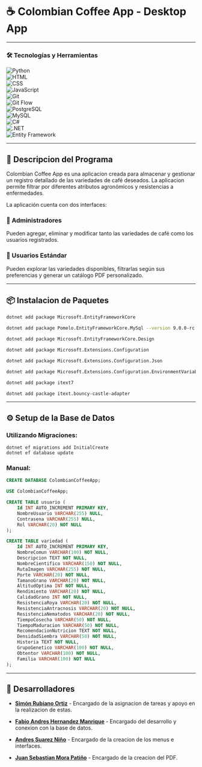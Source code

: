 # ☕ Colombian Coffee App - Desktop App

---

### 🛠️ Tecnologías y Herramientas

![Python](https://img.shields.io/badge/Python-3776AB?style=for-the-badge&logo=python&logoColor=white)  
![HTML](https://img.shields.io/badge/HTML5-E34F26?style=for-the-badge&logo=html5&logoColor=white)  
![CSS](https://img.shields.io/badge/CSS3-1572B6?style=for-the-badge&logo=css3&logoColor=white)  
![JavaScript](https://img.shields.io/badge/JavaScript-F7DF1E?style=for-the-badge&logo=javascript&logoColor=black)  
![Git](https://img.shields.io/badge/Git-F05032?style=for-the-badge&logo=git&logoColor=white)  
![Git Flow](https://img.shields.io/badge/Git%20Flow-FF7F50?style=for-the-badge&logo=git&logoColor=white)  
![PostgreSQL](https://img.shields.io/badge/PostgreSQL-4169E1?style=for-the-badge&logo=postgresql&logoColor=white)  
![MySQL](https://img.shields.io/badge/MySQL-4479A1?style=for-the-badge&logo=mysql&logoColor=white)  
![C#](https://img.shields.io/badge/C%23-239120?style=for-the-badge&logo=c-sharp&logoColor=white)  
![.NET](https://img.shields.io/badge/.NET-512BD4?style=for-the-badge&logo=dotnet&logoColor=white)  
![Entity Framework](https://img.shields.io/badge/Entity%20Framework-68217A?style=for-the-badge&logo=dotnet&logoColor=white)  

---

## 📖 Descripcion del Programa 

Colombian Coffee App es una aplicacion creada para almacenar y gestionar un registro detallado de las variedades de café deseados. La aplicacion permite filtrar por diferentes atributos agronómicos y resistencias a enfermedades.

La aplicación cuenta con dos interfaces:

### 🙋 Administradores 
Pueden agregar, eliminar y modificar tanto las variedades de café como los usuarios registrados.

### 👤 Usuarios Estándar 
Pueden explorar las variedades disponibles, filtrarlas según sus preferencias y generar un catálogo PDF personalizado.

---

## 📦 Instalacion de Paquetes 

```bash
dotnet add package Microsoft.EntityFrameworkCore

dotnet add package Pomelo.EntityFrameworkCore.MySql --version 9.0.0-rc.1.efcore.9.0.0

dotnet add package Microsoft.EntityFrameworkCore.Design

dotnet add package Microsoft.Extensions.Configuration

dotnet add package Microsoft.Extensions.Configuration.Json

dotnet add package Microsoft.Extensions.Configuration.EnvironmentVariables

dotnet add package itext7

dotnet add package itext.bouncy-castle-adapter
```

---

## ⚙️ Setup de la Base de Datos 

### Utilizando Migraciones:
```
dotnet ef migrations add InitialCreate
dotnet ef database update

```

### Manual:
```sql
CREATE DATABASE ColombianCoffeeApp;

USE ColombianCoffeeApp;

CREATE TABLE usuario (
    Id INT AUTO_INCREMENT PRIMARY KEY,
    NombreUsuario VARCHAR(255) NULL,
    Contrasena VARCHAR(255) NULL,
    Rol VARCHAR(20) NOT NULL
);

CREATE TABLE variedad (
    Id INT AUTO_INCREMENT PRIMARY KEY,
    NombreComun VARCHAR(100) NOT NULL,
    Descripcion TEXT NOT NULL,
    NombreCientifico VARCHAR(150) NOT NULL,
    RutaImagen VARCHAR(255) NOT NULL,
    Porte VARCHAR(20) NOT NULL,
    TamanoGrano VARCHAR(20) NOT NULL,
    AltitudOptima INT NOT NULL,
    Rendimiento VARCHAR(20) NOT NULL,
    CalidadGrano INT NOT NULL,
    ResistenciaRoya VARCHAR(20) NOT NULL,
    ResistenciaAntracnosis VARCHAR(20) NOT NULL,
    ResistenciaNematodos VARCHAR(20) NOT NULL,
    TiempoCosecha VARCHAR(50) NOT NULL,
    TiempoMaduracion VARCHAR(50) NOT NULL,
    RecomendacionNutricion TEXT NOT NULL,
    DensidadSiembra VARCHAR(50) NOT NULL,
    Historia TEXT NOT NULL,
    GrupoGenetico VARCHAR(100) NOT NULL,
    Obtentor VARCHAR(100) NOT NULL,
    Familia VARCHAR(100) NOT NULL
);
```

---

## 👥 Desarrolladores

- [**Simón Rubiano Ortiz**](https://github.com/SimonRO06) - Encargado de la asignacion de tareas y apoyo en la realizacion de estas.

- [**Fabio Andres Hernandez Manrique**](https://github.com/fabioo-hm) - Encargado del desarrollo y conexion con la base de datos.

- [**Andres Suarez Niño**](https://github.com/andresn1906) - Encargado de la creacion de los menus e interfaces.

- [**Juan Sebastian Mora Patiño**](https://github.com/sebastian221-art) - Encargado de la creacion del PDF.
